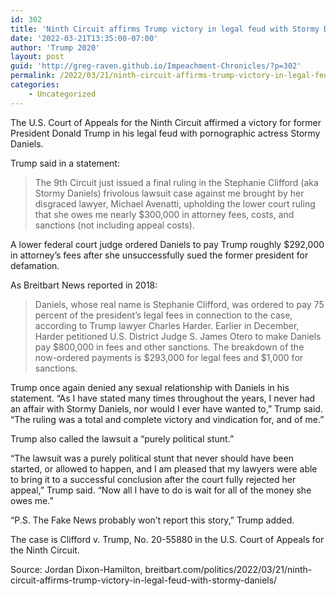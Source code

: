 ```yaml
---
id: 302
title: 'Ninth Circuit affirms Trump victory in legal feud with Stormy Daniels'
date: '2022-03-21T13:35:00-07:00'
author: 'Trump 2020'
layout: post
guid: 'http://greg-raven.github.io/Impeachment-Chronicles/?p=302'
permalink: /2022/03/21/ninth-circuit-affirms-trump-victory-in-legal-feud-with-stormy-daniels/
categories:
    - Uncategorized
---
```


The U.S. Court of Appeals for the Ninth Circuit affirmed a victory for former President Donald Trump in his legal feud with pornographic actress Stormy Daniels.

Trump said in a statement:

> The 9th Circuit just issued a final ruling in the Stephanie Clifford (aka Stormy Daniels) frivolous lawsuit case against me brought by her disgraced lawyer, Michael Avenatti, upholding the lower court ruling that she owes me nearly $300,000 in attorney fees, costs, and sanctions (not including appeal costs).

A lower federal court judge ordered Daniels to pay Trump roughly $292,000 in attorney’s fees after she unsuccessfully sued the former president for defamation.

As Breitbart News reported in 2018:

> Daniels, whose real name is Stephanie Clifford, was ordered to pay 75 percent of the president’s legal fees in connection to the case, according to Trump lawyer Charles Harder. Earlier in December, Harder petitioned U.S. District Judge S. James Otero to make Daniels pay $800,000 in fees and other sanctions. The breakdown of the now-ordered payments is $293,000 for legal fees and $1,000 for sanctions.

Trump once again denied any sexual relationship with Daniels in his statement. “As I have stated many times throughout the years, I never had an affair with Stormy Daniels, nor would I ever have wanted to,” Trump said. “The ruling was a total and complete victory and vindication for, and of me.”

Trump also called the lawsuit a “purely political stunt.”

“The lawsuit was a purely political stunt that never should have been started, or allowed to happen, and I am pleased that my lawyers were able to bring it to a successful conclusion after the court fully rejected her appeal,” Trump said. “Now all I have to do is wait for all of the money she owes me.”

“P.S. The Fake News probably won’t report this story,” Trump added.

The case is Clifford v. Trump, No. 20-55880 in the U.S. Court of Appeals for the Ninth Circuit.

Source: Jordan Dixon-Hamilton, breitbart.com/politics/2022/03/21/ninth-circuit-affirms-trump-victory-in-legal-feud-with-stormy-daniels/